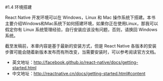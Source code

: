 #1.4 环境搭建

React Native 开发环境可以在 Windows，Linux 和 Mac 操作系统下搭建。本书主要介绍Windows和Mac系统下如何搭建环境，如果你正在使用Linux，那我可以假定你有 Linux 系统管理经验，自行安装应该没有问题，否则，请换回 Windows 系统。

截至发稿前，本章内容是基于最新的安装方式，但是 React Native 各版本的安装步骤可能会随着新版本发布而有所改变，当需要安装时，可以参考阅读官方文档。
* 英文地址：http://facebook.github.io/react-native/docs/getting-started.html
* 中文地址：http://reactnative.cn/docs/getting-started.html#content 